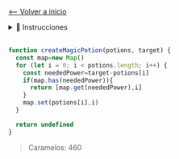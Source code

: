 [<-- Volver a inicio](https://github.com/ACBC-DEV/halloweenDev)

<details>
<summary>📝 Instrucciones</summary>
Durante la noche de Halloween 🎃, una bruja 🧙‍♀️ está preparando una mezcla mágica. Tiene una lista de pociones, cada una con un poder asociado, y quiere combinar dos de ellas para obtener un poder total específico.

Dada una lista de enteros donde cada número representa el poder de una poción 🧪 y un número entero que representa el poder objetivo, debes encontrar el índice de las dos primeras pociones que sumen exactamente el poder objetivo.

Por ejemplo:
```typescript
const potions = [4, 5, 6, 2]
const goal = 8

createMagicPotion(potions, goal) // [2, 3]
```
Si no se encuentra ninguna combinación, devuelve undefined
```typescript
const potions = [1, 2, 3, 4]
const goal = 9

createMagicPotion(potions, goal) // undefined
```
En el caso que haya más de una combinación posible, selecciona la combinación cuya segunda poción aparezca primero en la lista.
```typescript
const potions = [1, 2, 3, 4]
const goal = 5

createMagicPotion(potions, goal) // [1, 2]
```

// también podría ser [0, 3] pero hay una combinación antes
</details>

<br>

```typescript
function createMagicPotion(potions, target) {
  const map=new Map()
  for (let i = 0; i < potions.length; i++) {
    const neededPower=target-potions[i]
    if(map.has(neededPower)){
      return [map.get(neededPower),i]
    }
    map.set(potions[i],i)
  }

  return undefined
}
```

> Caramelos: 460